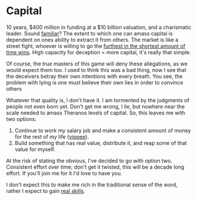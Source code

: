 # Capital

10 years, $400 million in funding at a $10 billion valuation, and a charismatic leader.  Sound [familiar](https://www.wikiwand.com/en/Theranos)? The extent to which one can amass capital is dependent on ones ability to extract it from others.  The market is like a street fight, whoever is willing to go the [furthest in the shortest amount of time wins](https://www.youtube.com/watch?v=zvN0YbcPw_A).  High capacity for deception = more capital, it's really that simple.  

Of course, the true masters of this game will deny these allegations, as we would expect them too.  I used to think this was a bad thing, now I see that the deceivers betray their own intentions with every breath.  You see, the problem with lying is one must believe their own lies in order to convince others

Whatever that quality is, I don't have it.  I am tormented by the judgments of people not even born yet.  Don't get me wrong, I lie, but nowhere near the scale needed to amass Theranos levels of capital.  So, this leaves me with two options: 

1. Continue to work my salary job and make a consistent amount of money for the rest of my life ([yippee](https://www.visualcapitalist.com/purchasing-power-of-the-u-s-dollar-over-time/)).
2. Build something that has real value, distribute it, and reap some of that value for myself.  

At the risk of stating the obvious, I've decided to go with option two. Consistent effort over time; don't get it twisted, this will be a decade long effort.  If you'll join me for it I'd love to have you.  

I don't expect this to make me rich in the traditional sense of the word, rather I expect to gain [real skills](https://www.youtube.com/watch?v=-v8pD0d5Bmk). 
